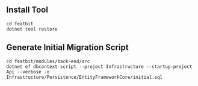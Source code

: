 ## Install Tool

```shell
cd featbit
dotnet tool restore
```

## Generate Initial Migration Script

```shell
cd featbit/modules/back-end/src
dotnet ef dbcontext script --project Infrastructure --startup-project Api --verbose -o Infrastructure/Persistence/EntityFrameworkCore/initial.sql
```